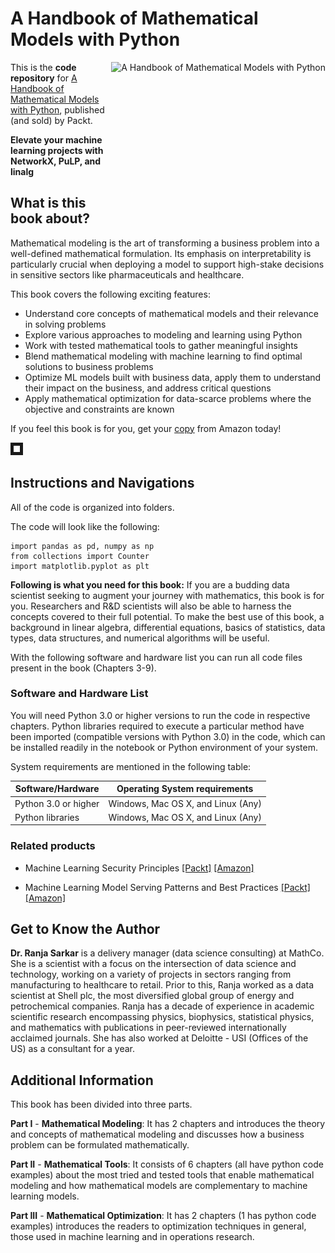 
# A Handbook of Mathematical Models with Python
<a href="https://www.packtpub.com/product/a-handbook-of-mathematical-models-with-python/9781804616703?utm_source=Github&utm_medium=repository&utm_campaign=9781804616703"><img src="https://content.packt.com/B18943/cover_image_small.jpg" alt="A Handbook of Mathematical
Models with Python" height="256px" align="right"></a>

This is the **code repository** for [A Handbook of Mathematical Models with Python](https://www.packtpub.com/product/a-handbook-of-mathematical-models-with-python/9781804616703?utm_source=Github&utm_medium=repository&utm_campaign=9781804616703), published (and sold) by Packt.

**Elevate your machine learning projects with NetworkX, PuLP, and linalg**

## What is this book about?
Mathematical modeling is the art of transforming a business problem into a well-defined mathematical formulation. Its emphasis on interpretability is particularly crucial when deploying a model to support high-stake decisions in sensitive sectors like pharmaceuticals and healthcare.

This book covers the following exciting features: 
* Understand core concepts of mathematical models and their relevance in solving problems
* Explore various approaches to modeling and learning using Python
* Work with tested mathematical tools to gather meaningful insights
* Blend mathematical modeling with machine learning to find optimal solutions to business problems
* Optimize ML models built with business data, apply them to understand their impact on the business, and address critical questions
* Apply mathematical optimization for data-scarce problems where the objective and constraints are known

If you feel this book is for you, get your [copy](https://www.amazon.com/dp/B0C8Z3NMT8) from Amazon today!

<a href="https://www.packtpub.com/?utm_source=github&utm_medium=banner&utm_campaign=GitHubBanner"><img src="https://raw.githubusercontent.com/PacktPublishing/GitHub/master/GitHub.png" 
alt="https://www.packtpub.com/" border="5" /></a>


## Instructions and Navigations
All of the code is organized into folders.

The code will look like the following:
```
import pandas as pd, numpy as np
from collections import Counter
import matplotlib.pyplot as plt
```


**Following is what you need for this book:**
If you are a budding data scientist seeking to augment your journey with mathematics, this book is for you. Researchers and R&D scientists will also be able to harness the concepts covered to their full potential. To make the best use of this book, a background in linear algebra, differential equations, basics of statistics, data types, data structures, and numerical algorithms will be useful.

With the following software and hardware list you can run all code files present in the book (Chapters 3-9).


### Software and Hardware List

You will need Python 3.0 or higher versions to run the code in respective chapters. Python libraries
required to execute a particular method have been imported (compatible versions with Python 3.0)
in the code, which can be installed readily in the notebook or Python environment of your system.

System requirements are mentioned in the following table:

| Software/Hardware                   | Operating System requirements      |
| -------------------------           | -----------------------------------|
| Python 3.0 or higher                | Windows, Mac OS X, and Linux (Any) |                                
| Python libraries                    | Windows, Mac OS X, and Linux (Any) |


### Related products <Other books you may enjoy>
* Machine Learning Security Principles [[Packt]](https://www.packtpub.com/product/machine-learning-security-principles/9781804618851) [[Amazon]](https://www.amazon.com/dp/1804618853)

* Machine Learning Model Serving Patterns and Best Practices [[Packt]](https://www.packtpub.com/product/machine-learning-model-serving-patterns-and-best-practices/9781803249902) [[Amazon]](https://www.amazon.com/dp/B0BKGSVTF9)

## Get to Know the Author
**Dr. Ranja Sarkar**
is a delivery manager (data science consulting) at MathCo. She is a
scientist with a focus on the intersection of data science and technology, working on a variety of
projects in sectors ranging from manufacturing to healthcare to retail. Prior to this, Ranja worked as
a data scientist at Shell plc, the most diversified global group of energy and petrochemical companies.
Ranja has a decade of experience in academic scientific research encompassing physics, biophysics,
statistical physics, and mathematics with publications in peer-reviewed internationally acclaimed
journals. She has also worked at Deloitte - USI (Offices of the US) as a consultant for a year.

## Additional Information

This book has been divided into three parts. 

**Part I** - **Mathematical Modeling**: It has 2 chapters and introduces the theory and concepts of mathematical modeling and discusses how a business problem can be formulated mathematically. 

**Part II** - **Mathematical Tools**: It consists of 6 chapters (all have python code examples) about the most tried and tested tools that enable mathematical modeling and how mathematical models are complementary to machine learning models. 

**Part III** - **Mathematical Optimization**: It has 2 chapters (1 has python code examples) introduces the readers to optimization techniques in general, those used in machine learning and in operations research. 

